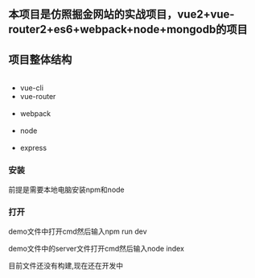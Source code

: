 <h2>本项目是仿照掘金网站的实战项目，vue2+vue-router2+es6+webpack+node+mongodb的项目</h2>
<h2>项目整体结构</h2>
<ul>
  <li>vue-cli</li>
  <li>vue-router</li>
  <li>webpack</li>
  <li>node</li>
  <li>express</li>
</ul>
<h3>安装</h3>
<p>前提是需要本地电脑安装npm和node<p>
<h3>打开</h3>
<p>demo文件中打开cmd然后输入npm run dev</p>
<p>demo文件中的server文件打开cmd然后输入node index</p>
<p>目前文件还没有构建,现在还在开发中</p>


